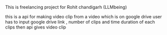 This is  freelancing project for Rohit chandigarh (LLMbeing)

this is a api for making video clip from a video which is on google drive
user has to input google drive link , number of clips and time duration of each clips then api gives video clip
